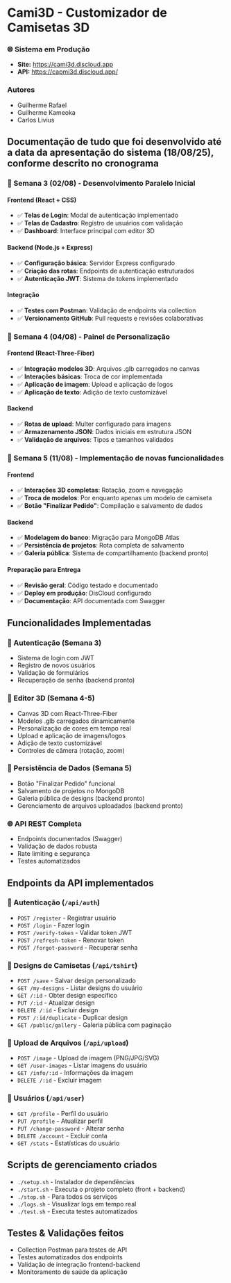 # Cami3D - Customizador de Camisetas 3D


### 🌐 Sistema em Produção
- **Site:** https://cami3d.discloud.app
- **API:** https://capmi3d.discloud.app/

### Autores
- Guilherme Rafael
- Guilherme Kameoka
- Carlos Livius
  
## Documentação de tudo que foi desenvolvido até a data da apresentação do sistema (18/08/25), conforme descrito no cronograma

### 📅 Semana 3 (02/08) - Desenvolvimento Paralelo Inicial

#### Frontend (React + CSS)
- ✅ **Telas de Login**: Modal de autenticação implementado
- ✅ **Telas de Cadastro**: Registro de usuários com validação
- ✅ **Dashboard**: Interface principal com editor 3D

#### Backend (Node.js + Express)
- ✅ **Configuração básica**: Servidor Express configurado
- ✅ **Criação das rotas**: Endpoints de autenticação estruturados
- ✅ **Autenticação JWT**: Sistema de tokens implementado

#### Integração
- ✅ **Testes com Postman**: Validação de endpoints via collection
- ✅ **Versionamento GitHub**: Pull requests e revisões colaborativas

### 📅 Semana 4 (04/08) - Painel de Personalização

#### Frontend (React-Three-Fiber)
- ✅ **Integração modelos 3D**: Arquivos .glb carregados no canvas
- ✅ **Interações básicas**: Troca de cor implementada
- ✅ **Aplicação de imagem**: Upload e aplicação de logos
- ✅ **Aplicação de texto**: Adição de texto customizável

#### Backend
- ✅ **Rotas de upload**: Multer configurado para imagens
- ✅ **Armazenamento JSON**: Dados iniciais em estrutura JSON
- ✅ **Validação de arquivos**: Tipos e tamanhos validados

### 📅 Semana 5 (11/08) - Implementação de novas funcionalidades

#### Frontend
- ✅ **Interações 3D completas**: Rotação, zoom e navegação
- ✅ **Troca de modelos**: Por enquanto apenas um modelo de camiseta
- ✅ **Botão "Finalizar Pedido"**: Compilação e salvamento de dados

#### Backend
- ✅ **Modelagem do banco**: Migração para MongoDB Atlas
- ✅ **Persistência de projetos**: Rota completa de salvamento
- ✅ **Galeria pública**: Sistema de compartilhamento (backend pronto)

#### Preparação para Entrega
- ✅ **Revisão geral**: Código testado e documentado
- ✅ **Deploy em produção**: DisCloud configurado
- ✅ **Documentação**: API documentada com Swagger

## Funcionalidades Implementadas

### 🔐 Autenticação (Semana 3)
- Sistema de login com JWT
- Registro de novos usuários
- Validação de formulários
- Recuperação de senha (backend pronto)

### 🎨 Editor 3D (Semana 4-5)
- Canvas 3D com React-Three-Fiber
- Modelos .glb carregados dinamicamente
- Personalização de cores em tempo real
- Upload e aplicação de imagens/logos
- Adição de texto customizável
- Controles de câmera (rotação, zoom)

### 💾 Persistência de Dados (Semana 5)
- Botão "Finalizar Pedido" funcional
- Salvamento de projetos no MongoDB
- Galeria pública de designs (backend pronto)
- Gerenciamento de arquivos uploadados (backend pronto)

### 🌐 API REST Completa
- Endpoints documentados (Swagger)
- Validação de dados robusta
- Rate limiting e segurança
- Testes automatizados

## Endpoints da API implementados

### 🔐 Autenticação (`/api/auth`)
- `POST /register` - Registrar usuário
- `POST /login` - Fazer login
- `POST /verify-token` - Validar token JWT
- `POST /refresh-token` - Renovar token
- `POST /forgot-password` - Recuperar senha

### 🎨 Designs de Camisetas (`/api/tshirt`)
- `POST /save` - Salvar design personalizado
- `GET /my-designs` - Listar designs do usuário
- `GET /:id` - Obter design específico
- `PUT /:id` - Atualizar design
- `DELETE /:id` - Excluir design
- `POST /:id/duplicate` - Duplicar design
- `GET /public/gallery` - Galeria pública com paginação

### 📁 Upload de Arquivos (`/api/upload`)
- `POST /image` - Upload de imagem (PNG/JPG/SVG)
- `GET /user-images` - Listar imagens do usuário
- `GET /info/:id` - Informações da imagem
- `DELETE /:id` - Excluir imagem

### 👤 Usuários (`/api/user`)
- `GET /profile` - Perfil do usuário
- `PUT /profile` - Atualizar perfil
- `PUT /change-password` - Alterar senha
- `DELETE /account` - Excluir conta
- `GET /stats` - Estatísticas do usuário

## Scripts de gerenciamento criados
- `./setup.sh` - Instalador de dependências
- `./start.sh` - Executa o projeto completo (front + backend)
- `./stop.sh` - Para todos os serviços
- `./logs.sh` - Visualizar logs em tempo real
- `./test.sh` - Executa testes automatizados

## Testes & Validações feitos
- Collection Postman para testes de API
- Testes automatizados dos endpoints
- Validação de integração frontend-backend
- Monitoramento de saúde da aplicação

